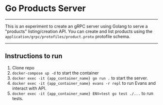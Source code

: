 # Go Products Server
---
This is an experiment to create an gRPC server using Golang to serve a "products" listing/creation API. You can create and list products using the `application/grpc/protofiles/product.proto` protofile schema.
___
## Instructions to run
1. Clone repo
2. `docker-compose up -d` to start the container
3. `docker exec -it {app_container_name} go run .` to start the server.
4. `docker exec -it {app_container_name} evans -r repl` to run Evans and interact with API.
5. `docker exec -it {app_container_name} ENV=test go test ./...` to run tests.